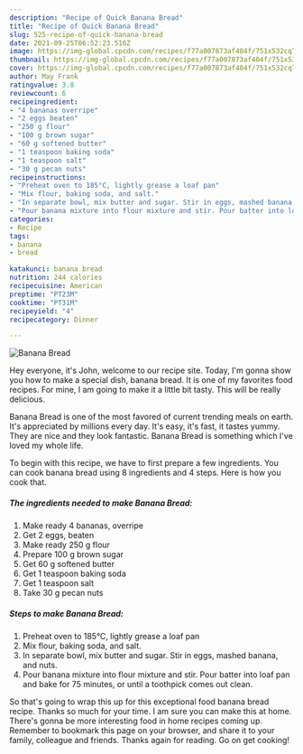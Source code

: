 ```yaml
---
description: "Recipe of Quick Banana Bread"
title: "Recipe of Quick Banana Bread"
slug: 525-recipe-of-quick-banana-bread
date: 2021-09-25T06:52:23.516Z
image: https://img-global.cpcdn.com/recipes/f77a007873af404f/751x532cq70/banana-bread-recipe-main-photo.jpg
thumbnail: https://img-global.cpcdn.com/recipes/f77a007873af404f/751x532cq70/banana-bread-recipe-main-photo.jpg
cover: https://img-global.cpcdn.com/recipes/f77a007873af404f/751x532cq70/banana-bread-recipe-main-photo.jpg
author: May Frank
ratingvalue: 3.8
reviewcount: 6
recipeingredient:
- "4 bananas overripe"
- "2 eggs beaten"
- "250 g flour"
- "100 g brown sugar"
- "60 g softened butter"
- "1 teaspoon baking soda"
- "1 teaspoon salt"
- "30 g pecan nuts"
recipeinstructions:
- "Preheat oven to 185°C, lightly grease a loaf pan"
- "Mix flour, baking soda, and salt."
- "In separate bowl, mix butter and sugar. Stir in eggs, mashed banana, and nuts."
- "Pour banana mixture into flour mixture and stir. Pour batter into loaf pan and bake for 75 minutes, or until a toothpick comes out clean."
categories:
- Recipe
tags:
- banana
- bread

katakunci: banana bread 
nutrition: 244 calories
recipecuisine: American
preptime: "PT23M"
cooktime: "PT31M"
recipeyield: "4"
recipecategory: Dinner

---
```



![Banana Bread](https://img-global.cpcdn.com/recipes/f77a007873af404f/751x532cq70/banana-bread-recipe-main-photo.jpg)

Hey everyone, it's John, welcome to our recipe site. Today, I'm gonna show you how to make a special dish, banana bread. It is one of my favorites food recipes. For mine, I am going to make it a little bit tasty. This will be really delicious.



Banana Bread is one of the most favored of current trending meals on earth. It's appreciated by millions every day. It's easy, it's fast, it tastes yummy. They are nice and they look fantastic. Banana Bread is something which I've loved my whole life.


To begin with this recipe, we have to first prepare a few ingredients. You can cook banana bread using 8 ingredients and 4 steps. Here is how you cook that.

<!--inarticleads1-->

##### The ingredients needed to make Banana Bread:

1. Make ready 4 bananas, overripe
1. Get 2 eggs, beaten
1. Make ready 250 g flour
1. Prepare 100 g brown sugar
1. Get 60 g softened butter
1. Get 1 teaspoon baking soda
1. Get 1 teaspoon salt
1. Take 30 g pecan nuts




<!--inarticleads2-->

##### Steps to make Banana Bread:

1. Preheat oven to 185°C, lightly grease a loaf pan
1. Mix flour, baking soda, and salt.
1. In separate bowl, mix butter and sugar. Stir in eggs, mashed banana, and nuts.
1. Pour banana mixture into flour mixture and stir. Pour batter into loaf pan and bake for 75 minutes, or until a toothpick comes out clean.




So that's going to wrap this up for this exceptional food banana bread recipe. Thanks so much for your time. I am sure you can make this at home. There's gonna be more interesting food in home recipes coming up. Remember to bookmark this page on your browser, and share it to your family, colleague and friends. Thanks again for reading. Go on get cooking!
